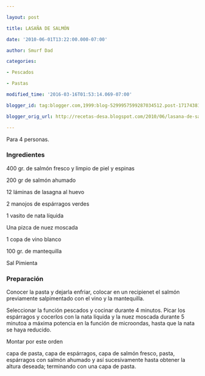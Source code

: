 ```yaml
---

layout: post

title: LASAÑA DE SALMÓN

date: '2010-06-01T13:22:00.000-07:00'

author: Smurf Dad

categories:

- Pescados

- Pastas

modified_time: '2016-03-16T01:53:14.069-07:00'

blogger_id: tag:blogger.com,1999:blog-5299957599287034512.post-1717438171679165469

blogger_orig_url: http://recetas-desa.blogspot.com/2010/06/lasana-de-salmon.html

---
```


Para 4 personas.

<h3>Ingredientes</h3>

400 gr. de salmón fresco y limpio de piel y espinas

200 gr de salmón ahumado

12 láminas de lasagna al huevo

2 manojos de espárragos verdes

1 vasito de nata líquida

Una pizca de nuez moscada

1 copa de vino blanco

100 gr. de mantequilla

Sal Pimienta

<h3>Preparación</h3>

Conocer la pasta y dejarla enfriar, colocar en un recipienet el salmón previamente salpimentado con el vino y la mantequilla.

Seleccionar la función pescados y cocinar durante 4 minutos. Picar los espárragos y cocerlos con la nata líquida y la nuez moscada durante 5 minutoa a máxima potencia en la función de microondas, hasta que la nata se haya reducido.

Montar por este orden

capa de pasta, capa de espárragos, capa de salmón fresco, pasta, espárragos con salmón ahumado y así sucesivamente hasta obtener la altura deseada; terminando con una capa de pasta.